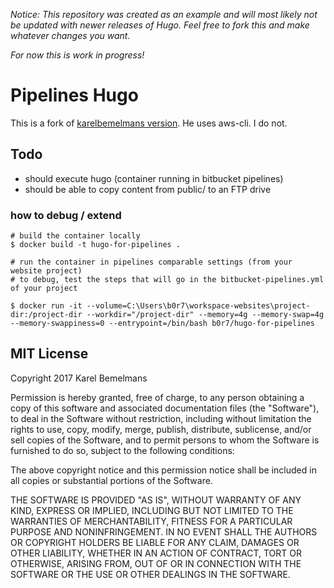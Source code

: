 *Notice: This repository was created as an example and will most likely not be updated with newer releases of Hugo. Feel free to fork this and make whatever changes you want.*

*For now this is work in progress!*

# Pipelines Hugo

This is a fork of [karelbemelmans version](https://github.com/karelbemelmans/docker-pipelines-hugo). He uses aws-cli. I do not.

## Todo

- should execute hugo (container running in bitbucket pipelines)
- should be able to copy content from public/ to an FTP drive


### how to debug / extend

```
# build the container locally
$ docker build -t hugo-for-pipelines .

# run the container in pipelines comparable settings (from your website project)
# to debug, test the steps that will go in the bitbucket-pipelines.yml of your project

$ docker run -it --volume=C:\Users\b0r7\workspace-websites\project-dir:/project-dir --workdir="/project-dir" --memory=4g --memory-swap=4g --memory-swappiness=0 --entrypoint=/bin/bash b0r7/hugo-for-pipelines
```


## MIT License

Copyright 2017 Karel Bemelmans

Permission is hereby granted, free of charge, to any person obtaining a copy of this software and associated documentation files (the "Software"), to deal in the Software without restriction, including without limitation the rights to use, copy, modify, merge, publish, distribute, sublicense, and/or sell copies of the Software, and to permit persons to whom the Software is furnished to do so, subject to the following conditions:

The above copyright notice and this permission notice shall be included in all copies or substantial portions of the Software.

THE SOFTWARE IS PROVIDED "AS IS", WITHOUT WARRANTY OF ANY KIND, EXPRESS OR IMPLIED, INCLUDING BUT NOT LIMITED TO THE WARRANTIES OF MERCHANTABILITY, FITNESS FOR A PARTICULAR PURPOSE AND NONINFRINGEMENT. IN NO EVENT SHALL THE AUTHORS OR COPYRIGHT HOLDERS BE LIABLE FOR ANY CLAIM, DAMAGES OR OTHER LIABILITY, WHETHER IN AN ACTION OF CONTRACT, TORT OR OTHERWISE, ARISING FROM, OUT OF OR IN CONNECTION WITH THE SOFTWARE OR THE USE OR OTHER DEALINGS IN THE SOFTWARE.
